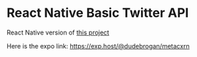 # React Native Basic Twitter API

React Native version of [this project](https://github.com/bogannathan/basicTwitterAPI)

Here is the expo link: 
https://exp.host/@dudebrogan/metacxrn
